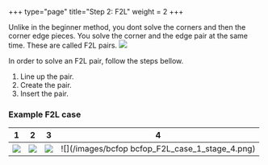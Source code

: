 +++
type="page"
title="Step 2: F2L"
weight = 2
+++

Unlike in the beginner method, you dont solve the corners and then the corner edge pieces. You solve the corner and the edge pair at the same time. These are called F2L pairs.
![](/images/bcfop/bcfop_F2L_pairs.png)

In order to solve an F2L pair, follow the steps bellow.
1. Line up the pair.
2. Create the pair.
3. Insert the pair.

### Example F2L case
|1|2|3|4|
|:-:|:-:|:-:|:-:|
|![](/images/bcfop/bcfop_F2L_case_1_stage_1.png)|![](/images/bcfop/bcfop_F2L_case_1_stage_2.png)|![](/images/bcfop/bcfop_F2L_case_1_stage_3.png)|![](/images/bcfop bcfop_F2L_case_1_stage_4.png)|